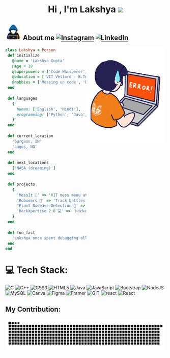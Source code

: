 <h1 align="center">Hi , I'm Lakshya <img src="https://media.giphy.com/media/hvRJCLFzcasrR4ia7z/giphy.gif" width="35"></h1> 

## <picture><img src = "https://github.com/2005lakshya/2005lakshya/blob/main/about_me.gif" width = 50px></picture> About me [![Instagram](https://img.shields.io/badge/Instagram-%23E4405F.svg?logo=Instagram&logoColor=white)](https://instagram.com/__lakshya2005) [![LinkedIn](https://img.shields.io/badge/LinkedIn-%230077B5.svg?logo=linkedin&logoColor=white)](https://www.linkedin.com/in/lakshya-gupta2005/) <picture> 



<img align="right" src="https://github.com/2005lakshya/2005lakshya/blob/main/IDEs.gif" width = 250px></picture>
 ```ruby
 class Lakshya < Person
  def initialize
    @name = 'Lakshya Gupta'
    @age = 18
    @superpowers = ['Code Whisperer', 'All-Nighter Programmer', 'Snack Connoisseur']
    @education = ['VIT Vellore - B.Tech CSE (Data Science Specialization)']
    @hobbies = ['Messing up code', 'Eating Maggi at 2 AM']
  end

  def languages
    {
      human: ['English', 'Hindi'],
      programming: ['Python', 'Java', 'SQL', 'C++', 'Flutter']
    }
  end

  def current_location
    'Gurgaon, IN'
    'Lagos, NG'
  end

  def next_locations
    ['NASA (dreaming)']
  end

  def projects
    {
      'MessIt 🍲' => 'VIT mess menu at your fingertips.',
      'Robowars 🤖' => 'Track battles & participants easily.',
      'Plant Disease Detection 🌱' => 'Spot plant diseases fast.',
      'HackXpertise 2.0 💻' => 'Hackathon portal for smooth chaos.'
    }
  end

  def fun_fact
    "Lakshya once spent debugging all night… and the culprit was a single semicolon. 🐛💻"
  end
end

 ```
  
# 💻 Tech Stack:
![C](https://img.shields.io/badge/c-%2300599C.svg?style=for-the-badge&logo=c&logoColor=white) ![C++](https://img.shields.io/badge/c++-%2300599C.svg?style=for-the-badge&logo=c%2B%2B&logoColor=white) ![CSS3](https://img.shields.io/badge/css3-%231572B6.svg?style=for-the-badge&logo=css3&logoColor=white) ![HTML5](https://img.shields.io/badge/html5-%23E34F26.svg?style=for-the-badge&logo=html5&logoColor=white) ![Java](https://img.shields.io/badge/java-%23ED8B00.svg?style=for-the-badge&logo=openjdk&logoColor=white) ![JavaScript](https://img.shields.io/badge/javascript-%23323330.svg?style=for-the-badge&logo=javascript&logoColor=%23F7DF1E) ![Bootstrap](https://img.shields.io/badge/bootstrap-%238511FA.svg?style=for-the-badge&logo=bootstrap&logoColor=white) ![NodeJS](https://img.shields.io/badge/node.js-6DA55F?style=for-the-badge&logo=node.js&logoColor=white) ![MySQL](https://img.shields.io/badge/mysql-%2300000f.svg?style=for-the-badge&logo=mysql&logoColor=white) ![Canva](https://img.shields.io/badge/Canva-%2300C4CC.svg?style=for-the-badge&logo=Canva&logoColor=white) ![Figma](https://img.shields.io/badge/figma-%23F24E1E.svg?style=for-the-badge&logo=figma&logoColor=white) ![Framer](https://img.shields.io/badge/Framer-black?style=for-the-badge&logo=framer&logoColor=blue) ![GIT](https://img.shields.io/badge/Git-fc6d26?style=for-the-badge&logo=git&logoColor=white) ![react](https://img.shields.io/badge/Flutter-blue?style=for-the-badge&logo=flutter&logoColor=white) ![React](https://img.shields.io/badge/React-black?style=for-the-badge&logo=react&logoColor=61DAFB)


## My Contribution:
<p align="center">
<picture>
  <source media="(prefers-color-scheme: dark)" srcset="https://github.com/2005lakshya/2005lakshya/blob/output/github-snake-dark.svg">
  <source media="(prefers-color-scheme: light)" srcset="https://github.com/2005lakshya/2005lakshya/blob/output/github-snake.svg">
  <img src="https://github.com/2005lakshya/2005lakshya/blob/output/github-snake-dark.svg">
</picture>
